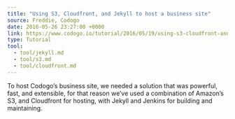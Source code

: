 ```yaml
---
title: "Using S3, Cloudfront, and Jekyll to host a business site"
source: Freddie, Codogo
date: 2016-05-26 23:27:00 +0000
link: https://www.codogo.io/tutorial/2016/05/19/using-s3-cloudfront-and-jekyll-to-host-a-buissness-site/
type: Tutorial
tool:
  - tool/jekyll.md
  - tool/s3.md
  - tool/cloudfront.md
---
```

To host Codogo’s business site, we needed a solution that was powerful, fast, and extensible, for that reason we’ve used a combination of Amazon’s S3, and Cloudfront for hosting, with Jekyll and Jenkins for building and maintaining.





